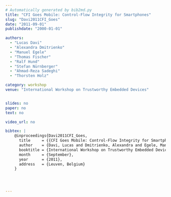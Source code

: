 ```yaml
---
# Automatically generated by bib2md.py
title: "CFI Goes Mobile: Control-Flow Integrity for Smartphones"
slug: "Davi2011CFI_Goes"
date: "2011-09-01"
publishdate: "2000-01-01"

authors:
  - "Lucas Davi"
  - "Alexandra Dmitrienko"
  - "Manuel Egele"
  - "Thomas Fischer"
  - "Ralf Hund"
  - "Stefan Nürnberger"
  - "Ahmad-Reza Sadeghi"
  - "Thorsten Holz"

category: workshop
venue: "International Workshop on Trustworthy Embedded Devices"


slides: no
paper: no
text: no

video_url: no

bibtex: |
    @inproceedings{Davi2011CFI_Goes,
      title     = {{CFI Goes Mobile: Control-Flow Integrity for Smartphones}},
      author    = {Davi, Lucas and Dmitrienko, Alexandra and Egele, Manuel and Fischer, Thomas and Hund, Ralf and Nürnberger, Stefan and Sadeghi, Ahmad-Reza and Holz, Thorsten},
      booktitle = {International Workshop on Trustworthy Embedded Devices},
      month     = {September},
      year      = {2011},
      address   = {Leuven, Belgium}
    }




---
```


